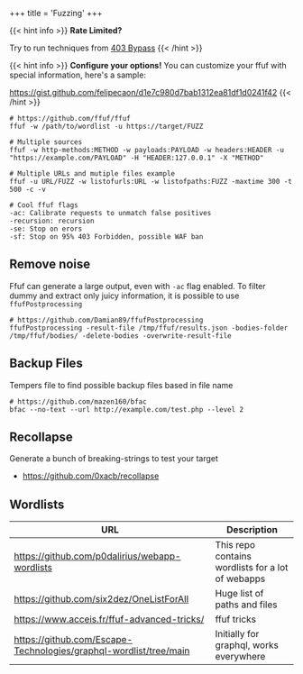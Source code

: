+++
title = 'Fuzzing'
+++

{{< hint info >}} **Rate Limited?**

Try to run techniques from [403 Bypass](https://caon.io/docs/exploitation/403bypass/) 
{{< /hint >}}

{{< hint info >}} **Configure your options!**
You can customize your ffuf with special information, here's a sample:

https://gist.github.com/felipecaon/d1e7c980d7bab1312ea81df1d0241f42
{{< /hint >}}


```
# https://github.com/ffuf/ffuf
ffuf -w /path/to/wordlist -u https://target/FUZZ

# Multiple sources
ffuf -w http-methods:METHOD -w payloads:PAYLOAD -w headers:HEADER -u "https://example.com/PAYLOAD" -H "HEADER:127.0.0.1" -X "METHOD"

# Multiple URLs and mutiple files example
ffuf -u URL/FUZZ -w listofurls:URL -w listofpaths:FUZZ -maxtime 300 -t 500 -c -v

# Cool ffuf flags
-ac: Calibrate requests to unmatch false positives
-recursion: recursion
-se: Stop on erors
-sf: Stop on 95% 403 Forbidden, possible WAF ban
```

## Remove noise

Ffuf can generate a large output, even with `-ac` flag enabled. To filter dummy and extract only juicy information, it is possible to use `ffufPostprocessing`

```
# https://github.com/Damian89/ffufPostprocessing
ffufPostprocessing -result-file /tmp/ffuf/results.json -bodies-folder /tmp/ffuf/bodies/ -delete-bodies -overwrite-result-file
```

## Backup Files

Tempers file to find possible backup files based in file name

```
# https://github.com/mazen160/bfac
bfac --no-text --url http://example.com/test.php --level 2
```

## Recollapse

Generate a bunch of breaking-strings to test your target

- https://github.com/0xacb/recollapse

## Wordlists

| URL | Description |
|---|---|
|https://github.com/p0dalirius/webapp-wordlists|This repo contains wordlists for a lot of webapps|
|https://github.com/six2dez/OneListForAll|Huge list of paths and files|
|https://www.acceis.fr/ffuf-advanced-tricks/|ffuf tricks|
|https://github.com/Escape-Technologies/graphql-wordlist/tree/main| Initially for graphql, works everywhere|

